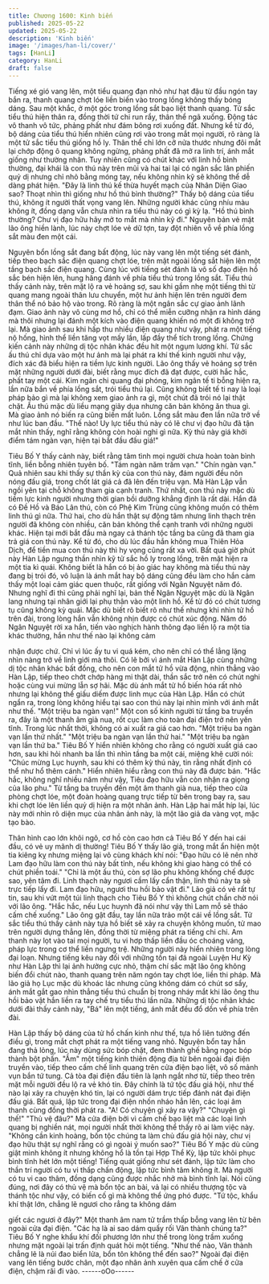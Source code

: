 ```yaml
---
title: Chương 1600: Kinh biến
published: 2025-05-22
updated: 2025-05-22
description: 'Kinh biến'
image: '/images/han-li/cover/'
tags: [HanLi]
category: HanLi
draft: false
---
```


Tiếng xé gió vang lên, một tiểu quang đạn nhỏ như hạt đậu từ đầu
ngón tay bắn ra, thanh quang chợt lóe liền biến vào trong lồng
không thấy bóng dáng.
Sau một khắc, ở một góc trong lồng sắt bạo liệt thanh quang. Tử
sắc tiểu thú hiện thân ra, đồng thời tứ chi run rẩy, thân thể ngã
xuống. Động tác vô thanh vô tức, phảng phất như đám bông rơi
xuống đất. Nhưng kể từ đó, bộ dáng của tiểu thú hiển nhiên cũng
rơi vào trong mắt mọi người, rõ ràng là một tử sắc tiểu thú giống
hồ ly.
Thân thể chỉ lớn cỡ nửa thước nhưng đôi mắt lại chớp động ô
quang không ngừng, phảng phất đã mở ra linh trí, ánh mắt giống
như thường nhân.
Tuy nhiên cũng có chút khác với linh hồ bình thường, đại khái là
con thú này trên mũi và hai tai lại có ngân sắc lân phiến quỷ dị
nhưng chỉ nhỏ bằng móng tay, nếu không nhìn kỹ sẽ không thể dễ
dàng phát hiện.
"Đây là linh thú kế thừa huyết mạch của Nhân Diện Giao sao?
Thoạt nhìn thì giống như hồ thú bình thường?"
Thấy bộ dáng của tiểu thú, không ít người thất vọng vang lên.
Những người khác cũng nhíu màu không ít, đồng dạng vẫn chưa
nhìn ra tiểu thú này có gì kỳ lạ.
"Hồ thú bình thường? Chư vị đạo hữu hãy mở to mắt mà nhìn kỹ
đi."
Nguyên bản vẻ mặt lão ông hiền lành, lúc này chợt lóe vẻ dữ tợn,
tay đột nhiên vỗ về phía lồng sắt màu đen một cái.

Nguyên bổn lồng sắt đang bất động, lúc này vang lên một tiếng
sét đánh, tiếp theo bạch sắc điện quang chợt lóe, trên mặt ngoài
lồng sắt hiện lên một tầng bạch sắc điện quang.
Cùng lúc với tiếng sét đánh là vô số đạo điện hồ sắc bén hiện lên,
hung hăng đánh về phía tiểu thú trong lồng sắt.
Tiểu thú thấy cảnh này, trên mặt lộ ra vẻ hoảng sợ, sau khi gầm
nhẹ một tiếng thì từ quang mang ngoài thân lưu chuyển, một hư
ảnh hiện lên trên người đem thân thể nó bảo hộ vào trong. Rõ
ràng là một ngân sắc cự giao ảnh lãnh đạm.
Giao ảnh này vô cùng mơ hồ, chỉ có thể miễn cưỡng nhận ra hình
dáng mà thôi nhưng lại đánh một kích vào điện quang khiến nó
một đi không trở lại.
Mà giao ảnh sau khi hấp thu nhiều điện quang như vậy, phát ra
một tiếng nộ hống, hình thể liền tăng vọt mấy lần, lấp đầy thể tích
trong lồng. Chứng kiến cảnh này những dị tộc nhân khác đều hít
một ngụm lương khí.
Tử sắc ấu thú chỉ dựa vào một hư ảnh mà lại phát ra khí thế kinh
người như vậy, đích xác đã biểu hiện ra tiềm lực kinh người. Lão
ông thấy vẻ hoảng sợ trên mặt những người dưới đài, biết rằng
mục đích đã đạt được, cười hắc hắc, phất tay một cái.
Kim ngân chi quang đại phóng, kim ngân tế ti bỗng hiện ra, lần
nữa bắn về phía lồng sắt, trói tiểu thú lại.
Cũng không biết tế ti nay là loại pháp bảo gì mà lại không xem
giao ảnh ra gì, một chút đã trói nó lại thật chặt. Ấu thú mặc dù liều
mạng giãy dụa nhưng căn bản không ăn thua gì.
Mà giao ảnh nó biến ra cũng biến mất luôn.
Lồng sắt màu đen lần nữa trở về như lúc ban đầu.
"Thế nào! Uy lực tiểu thú này có lẽ chư vị đạo hữu đã tận mắt
nhìn thấy, nghĩ rằng không còn hoài nghi gì nữa. Kỳ thú này giá
khởi điểm tám ngàn vạn, hiện tại bắt đầu đấu giá!"

Tiêu Bố Y thấy cảnh này, biết rằng tâm tình mọi người chưa hoàn
toàn bình tĩnh, liền bỗng nhiên tuyên bố.
"Tám ngàn năm trăm vạn."
"Chín ngàn vạn."
Quả nhiên sau khi thấy sự thần kỳ của con thú này, đám người
đều nôn nóng đấu giá, trong chốt lát giá cả đã lên đến triệu vạn.
Mà Hàn Lập vẫn ngồi yên tại chỗ không tham gia cạnh tranh.
Thứ nhất, con thú này mặc dù tiềm lực kinh người nhưng thời
gian bồi dưỡng khẳng định là rất dài. Hắn đã có Đề Hồ và Báo
Lân thú, còn có Phệ Kim Trùng cũng không muốn có thêm linh thú
gì nữa.
Thứ hai, cho dù hắn thật sự động tâm nhưng linh thạch trên
người đã không còn nhiều, căn bản không thể cạnh tranh với
những người khác. Hiện tại mới bắt đầu mà ngay cả thánh tộc
tầng ba cũng đã tham gia trả giá con thú này.
Kể từ đó, cho dù lúc đầu hắn không mua Thiên Hỏa Dịch, để tiền
mua con thú này thì hy vọng cũng rất xa vời. Bất quá giờ phút này
Hàn Lập ngưng thần nhìn kỹ tử sắc hồ ly trong lồng, trên mặt hiện
ra một tia kì quái.
Không biết là hắn có bị ảo giác hay không mà tiểu thú này đang bị
trói đó, vô luận là ánh mắt hay bộ dáng cũng đều làm cho hắn
cảm thấy một loại cảm giác quen thuộc, rất giống với Ngân
Nguyệt năm đó.
Nhưng nghĩ đi thì cũng phải nghĩ lại, bản thể Ngân Nguyệt mặc
dù là Ngân lang nhưng tại nhân giới lại phụ thân vào một linh hồ.
Kể từ đó có chút tương tụ cũng không kỳ quái. Mặc dù biết rõ biết
rõ như thế nhưng khi nhìn tử hồ trên đài, trong lòng hắn vẫn
không nhịn được có chút xúc động.
Năm đó Ngân Nguyệt rời xa hắn, tiến vào nghịch hành thông đạo
liền lộ ra một tia khác thường, hắn như thế nào lại không cảm

nhận được chứ. Chỉ vì lúc ấy tu vi quá kém, cho nên chỉ có thể
lẳng lặng nhìn nàng trở về linh giới mà thôi.
Có lẽ bởi vì ánh mắt Hàn Lập cùng những dị tộc nhân khác bất
đồng, cho nên con mắt tử hồ vừa động, nhìn thẳng vào Hàn Lập,
tiếp theo chớt chớp hàng mi thật dài, thần sắc trở nên có chút
nghi hoặc cùng vui mừng lẫn sợ hãi. Mặc dù ánh mắt tử hồ biến
hóa rất nhỏ nhưng lại không thể giấu diếm được linh mục của
Hàn Lập. Hắn có chút ngẩn ra, trong lòng không hiểu tại sao con
thú này lại nhìn mình với ánh mắt như thế.
"Một triệu ba ngàn vạn!"
Một con số kinh người từ tầng ba truyền ra, đây là một thanh âm
già nua, rốt cục làm cho toàn đại điện trở nên yên tĩnh. Trong lúc
nhất thời, không có ai xuất ra giá cao hơn.
"Một triệu ba ngàn vạn lần thứ nhất."
"Một triệu ba ngàn vạn lần thứ hai."
"Một triệu ba ngàn vạn lần thứ ba."
Tiêu Bố Y hiển nhiên không cho rằng có người xuất giá cao hơn,
sau khi hỏi nhanh ba lần thì nhìn tầng ba một cái, miệng khẽ cười
nói:
"Chúc mừng Lục huynh, sau khi có thêm kỳ thú này, tin rằng nhất
định có thể như hổ thêm cánh."
Hiển nhiên hiểu rằng con thú này đã được bán.
"Hắc hắc, không nghĩ nhiều năm như vậy, Tiêu đạo hữu vẫn còn
nhận ra giọng của lão phu."
Từ tầng ba truyền đến một âm thanh già nua, tiếp theo cửa phòng
chợt lóe, một đoàn hoàng quang trực tiếp từ bên trong bay ra, sau
khi chợt lóe lên liền quỷ dị hiện ra một nhân ảnh. Hàn Lập hai mắt
híp lại, lúc này mới nhìn rõ diện mục của nhân ảnh này, là một lão
giả da vàng vọt, mặc tạo bào.

Thân hình cao lớn khôi ngô, cơ hồ còn cao hơn cả Tiêu Bố Y đến
hai cái đầu, có vẻ uy mãnh dị thường! Tiêu Bố Y thấy lão giả,
trong mắt ẩn hiện một tia kiêng kỵ nhưng miệng lại vô cùng khách
khí nói:
"Đạo hữu có lẽ nên nhờ Lam đạo hữu làm con thú này bất tỉnh,
nếu không khi giao hàng có thể có chút phiền toái."
"Chỉ là một ấu thú, còn sợ lão phu không khống chế được sao,
yên tâm đi. Linh thạch này ngươi cầm lấy cẩn thận, linh thú này ta
sẽ trực tiếp lấy đi. Lam đạo hữu, ngươi thu hồi bảo vật đi."
Lão giả có vẻ rất tự tin, sau khi vứt một túi linh thạch cho Tiêu Bố
Y thì không chút chần chờ nói với lão ông.
"Hắc hắc, nếu Lục huynh đã nói như vậy thì Lam mỗ sẽ tháo cấm
chế xuống."
Lão ông gật đầu, tay lần nữa trảo một cái về lồng sắt.
Tử sắc tiểu thú thấy cảnh này tựa hồ biết sẽ xảy ra chuyện không
muốn, tử mao trên người dựng thẳng lên, đồng thời từ miệng
phát ra tiếng chi chi.
Am thanh này lọt vào tai mọi người, tu vi hơp thấp liền đầu óc
choáng váng, pháp lực trong cơ thể liền ngưng trệ. Những người
này hiển nhiên trong lòng đại loạn.
Nhưng tiếng kêu này đối với những tồn tại đã ngoài Luyện Hư Kỳ
như Hàn Lập thì lại ảnh hưởng cực nhỏ, thậm chí sắc mặt lão ông
không biến đổi chút nào, thanh quang trên năm ngón tay chợt lóe,
liền thi pháp.
Mà lão giả họ Lục mặc dù khoác lác nhưng cũng không dám có
chút sơ sẩy, ánh mắt gắt gao nhìn thẳng tiểu thú chuẩn bị trong
nháy mắt khi lão ông thu hồi bảo vật hắn liền ra tay chế trụ tiểu
thú lần nữa. Những dị tộc nhân khác dưới đài thấy cảnh này, "Bá"
lên một tiếng, ánh mắt đều đổ dồn về phía trên đài.

Hàn Lập thấy bộ dáng của tử hồ chấn kinh như thế, tựa hồ liên
tưởng đến điều gì, trong mắt chợt phát ra một tiếng vang nhỏ.
Nguyên bổn tay hắn đang thả lỏng, lúc này dùng sức bóp chặt,
đem thành ghế bằng ngọc bóp thành bột phấn.
"Ầm" một tiếng kinh thiên động địa từ bên ngoài đại điện truyền
vào, tiếp theo cấm chế linh quang trên cửa điện bạo liệt, vô số
mảnh vụn bắn tứ tung. Cả tòa đại điện đầu tiên là lạnh ngắt nhơ
từ, tiếp theo trên mặt mỗi người đều lộ ra vẻ khó tin.
Đây chính là tứ tộc đấu giá hội, như thế nào lại xảy ra chuyện khó
tin, lại có người dám trực tiếp đánh nát đại điện đấu giá. Bất quá,
lập tức trong đại điện nhốn nháo hẳn lên, các loại âm thanh cùng
đồng thời phát ra.
"A! Có chuyện gì xảy ra vậy?"
"Chuyện gì thế!"
"Thủ vệ đâu?"
Mà cửa điện bởi vì cấm chế bạo liệt mà các loại linh quang bị
nghiền nát, mọi người nhất thời không thể thấy rõ ai làm việc này.
"Không cần kinh hoàng, bốn tộc chúng ta làm chủ đấu giá hội này,
chư vị đạo hữu thật sự nghĩ rằng có gì ngoài ý muốn sao?"
Tiêu Bố Y mặc dù cũng giật mình không ít nhưng không hổ là tồn
tại Hợp Thể Kỳ, lập tức khôi phục bình tĩnh hét lớn một tiếng!
Tiếng quát giống như sét đánh, lập tức làm cho thần trí người có
tu vi thấp chấn động, lập tức bình tâm không ít. Mà người có tu vi
cao thâm, đồng dạng cũng được nhắc nhở mà bình tĩnh lại.
Nói cũng đúng, nơi đây có thủ vệ mà bổn tộc an bài, vả lại có
nhiều thượng tộc và thánh tộc như vậy, có biến cố gì mà không
thể ứng phó được.
"Tứ tộc, khẩu khí thật lớn, chẳng lẽ ngươi cho rẳng ta không dám

giết các ngươi ở đây?"
Một thanh âm nam tử trầm thấp bỗng vang lên từ bên ngoài cửa
đại điện.
"Các hạ là ai sao dám quấy rối Vân thành chúng ta?"
Tiêu Bố Y nghe khẩu khí đối phương lớn như thế trong lòng trầm
xuống nhưng mặt ngoài lại trấn định quát hỏi một tiếng.
"Như thế nào, Vân thành chẳng lẽ là núi đao biển lửa, bổn tôn
không thể đến sao?"
Ngoài đại điện vang lên tiếng bước chân, một đạo nhân ảnh
xuyên qua cấm chế ở cửa điện, chậm rãi đi vào.
------oOo------
